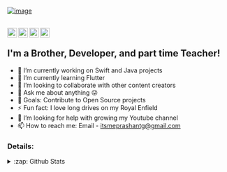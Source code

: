 [![image](https://github.com/PrashantGaikwad-iOS/PrashantGaikwad-iOS/blob/master/githubImg.png)](https://github.com/PrashantGaikwad-iOS?tab=repositories)


<br/>
<a href="https://twitter.com/prashant160593">
  <img align="left" alt="Prashant Gaikwad | Twitter" width="22px" src="https://cdn.jsdelivr.net/npm/simple-icons@v3/icons/twitter.svg" />
</a>
<a href="https://in.linkedin.com/in/prashant-gaikwad-28840178?trk=people-guest_people_search-card">
  <img align="left" alt="Prashant's LinkdeIN" width="22px" src="https://cdn.jsdelivr.net/npm/simple-icons@v3/icons/linkedin.svg" />
</a>
<a href="https://www.instagram.com/prashant_iosdev/">
  <img align="left" alt="Prashant's Instagram" width="22px" src="https://cdn.jsdelivr.net/npm/simple-icons@v3/icons/instagram.svg" />
</a>
<a href="https://www.youtube.com/channel/UCdPBFWPvcWSEgZGPfUF9eyA/videos?pbjreload=101">
  <img align="left" alt="Prashant's Youtube" width="22px" src="https://cdn.jsdelivr.net/npm/simple-icons@v3/icons/youtube.svg" />
</a>
<br />

## I'm a Brother, Developer, and part time Teacher!

- 🔭 I’m currently working on Swift and Java projects
- 🌱 I’m currently learning Flutter
- 👯 I’m looking to collaborate with other content creators
- 💬 Ask me about anything 😛
- 🥅 Goals: Contribute to Open Source projects
- ⚡ Fun fact: I love long drives on my Royal Enfield
- 🤔 I’m looking for help with growing my Youtube channel
- 📫 How to reach me: Email - itsmeprashantg@gmail.com

### Details:
<details>
  <summary>:zap: Github Stats</summary>
  <img align="left" alt="Prashant's Github Stats" src="https://github-readme-stats.codestackr.vercel.app/api?username=PrashantGaikwad-iOS&show_icons=true&hide_border=true" />
</details>
